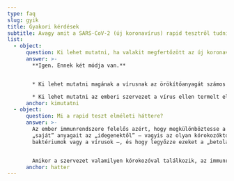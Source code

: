 ```yaml
---
type: faq
slug: gyik
title: Gyakori kérdések
subtitle: Avagy amit a SARS-CoV-2 (új koronavírus) rapid tesztről tudni érdemes
list:
  - object:
      question: Ki lehet mutatni, ha valakit megfertőzött az új koronavírus?
      answer: >-
        **Igen. Ennek két módja van.**


        * Ki lehet mutatni magának a vírusnak az örökítőanyagát számos féle emberi sejtből, ez az úgynevezett PCR teszt. A rövidítés a Polymerase Chain Reaction, vagyis polimeráz láncreakció kifejezést takarja. Az örökítőanyag egyetlen, vagy néhány példányát ugyanis nem lehet kimutatni, ám nagy mennyiségét már igen – a láncreakció célja pedig éppen e nagy mennyiség előállítása.

        * Ki lehet mutatni az emberi szervezet a vírus ellen termelt ellenanyagait, az úgynevezett antitesteket. Ezt nevezik szerológiai, immunkromatográfiás, immunoglobulin tesztnek, vagy röviden: rapid tesztnek – utalva arra, hogy e vizsgálat igen rövid idő, mintegy 15 perc alatt már eredményt ad.
      anchor: kimutatni
  - object:
      question: Mi a rapid teszt elméleti háttere?
      answer: >-
        Az ember immunrendszere felelős azért, hogy megkülönböztesse a szervezet
        „saját” anyagait az „idegenektől” – vagyis az olyan kórokozóktól, mint a
        baktériumok vagy a vírusok –, és hogy legyőzze ezeket a „betolakodókat”.


        Amikor a szervezet valamilyen kórokozóval találkozik, az immunrendszer felismeri, hogy baj van, és elkezd olyan anyagokat, úgynevezett antitesteket (ellenanyagokat) termelni, melyek képesek semlegesíteni a kórokozót. Ez a folyamat játszódik le a szervezetbe kerülő különféle baktériumok, vírusok – s így az új koronavírus esetében is. Vannak olyan antitestek, amelyek kifejezetten egy-egy bizonyos típusú kórokozó hatására jelennek meg és szaporodnak el a szervezetben. A rapid teszt pontosan ezeket, a kizárólag az új koronavírus hatására termelődő antitesteket mutatja ki.
      anchor: hatter
---
```

